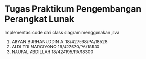 # Tugas Praktikum Pengembangan Perangkat Lunak
Implementasi code dari class diagram menggunakan java
1. ABYAN BURHANUDDIN A.  18/427568/PA/18528
2. ALDI TRI MARGIYONO    18/427570/PA/18530
3. NAUFAL ABDILLAH       18/424195/PA/18300 
